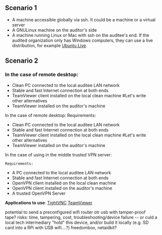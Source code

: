 ## Scenario 1

- A machine accessible globally via ssh. It could be a machine or a virtual server
- A GNULinux machine on the auditor's side
- A machine running Linux or Mac with ssh on the auditee's end. If the audited
organization only has Windows computers, they can use a live distribution, for
example [Ubuntu Live](https://tutorials.ubuntu.com/tutorial/try-ubuntu-before-you-install?_ga=2.100677957.597084418.1503414810-670812192.1503414810#0).

## Scenario 2

### In the case of remote desktop:

- Clean PC connected to the local auditee LAN network
- Stable and fast Internet connection at both ends
- TeamViewer client installed on the local clean machine #Let's write other alternatives
- TeamViewer installed on the auditor's machine


In the case of remote desktop:
    Requirements:
- Clean PC connected to the local auditee LAN network
- Stable and fast Internet connection at both ends
- TeamViewer client installed on the local clean machine #Let's write other alternatives
- TeamViewer installed on the auditor's machine

In the case of using in the middle trusted VPN server:
    
    Requirements:
- A PC connected to the local auditee LAN network
- Stable and fast Internet connection at both ends 
- OpenVPN client installed on the local clean machine 
- OpenVPN client installed on the auditor's machine
- A trusted OpenVPN Server

**Applications to use**:
[TightVNC](http://www.tightvnc.com/)
[TeamViewer](https://www.teamviewer.com/en/)

potential to send a preconfigured wifi router otr usb with tamper-proof tape? 
risks: time, tampering, cost, troubleshooting/device failure -- or culd a local tech intermediary "hold" this device, and/or build it locally (e.g. SD card into a RPi with USB wifi....?) freedombox, netaidkit? 
